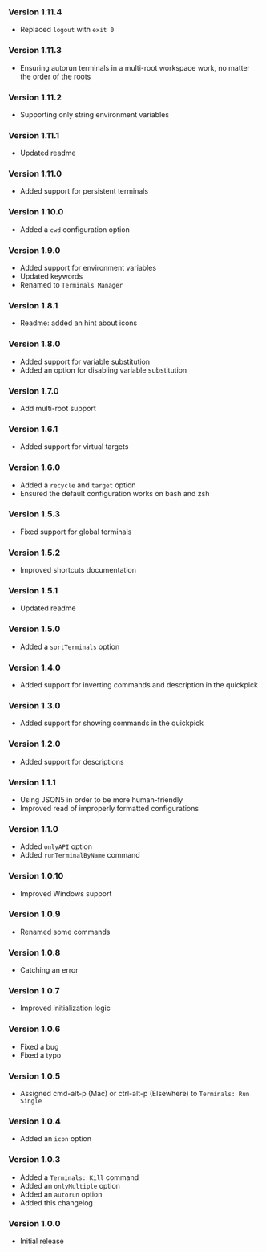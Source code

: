 ### Version 1.11.4
- Replaced `logout` with `exit 0`

### Version 1.11.3
- Ensuring autorun terminals in a multi-root workspace work, no matter the order of the roots

### Version 1.11.2
- Supporting only string environment variables

### Version 1.11.1
- Updated readme

### Version 1.11.0
- Added support for persistent terminals

### Version 1.10.0
- Added a `cwd` configuration option

### Version 1.9.0
- Added support for environment variables
- Updated keywords
- Renamed to `Terminals Manager`

### Version 1.8.1
- Readme: added an hint about icons

### Version 1.8.0
- Added support for variable substitution
- Added an option for disabling variable substitution

### Version 1.7.0
- Add multi-root support

### Version 1.6.1
- Added support for virtual targets

### Version 1.6.0
- Added a `recycle` and `target` option
- Ensured the default configuration works on bash and zsh

### Version 1.5.3
- Fixed support for global terminals

### Version 1.5.2
- Improved shortcuts documentation

### Version 1.5.1
- Updated readme

### Version 1.5.0
- Added a `sortTerminals` option

### Version 1.4.0
- Added support for inverting commands and description in the quickpick

### Version 1.3.0
- Added support for showing commands in the quickpick

### Version 1.2.0
- Added support for descriptions

### Version 1.1.1
- Using JSON5 in order to be more human-friendly
- Improved read of improperly formatted configurations

### Version 1.1.0
- Added `onlyAPI` option
- Added `runTerminalByName` command

### Version 1.0.10
- Improved Windows support

### Version 1.0.9
- Renamed some commands

### Version 1.0.8
- Catching an error

### Version 1.0.7
- Improved initialization logic

### Version 1.0.6
- Fixed a bug
- Fixed a typo

### Version 1.0.5
- Assigned cmd-alt-p (Mac) or ctrl-alt-p (Elsewhere) to `Terminals: Run Single`

### Version 1.0.4
- Added an `icon` option

### Version 1.0.3
- Added a `Terminals: Kill` command
- Added an `onlyMultiple` option
- Added an `autorun` option
- Added this changelog

### Version 1.0.0
- Initial release
